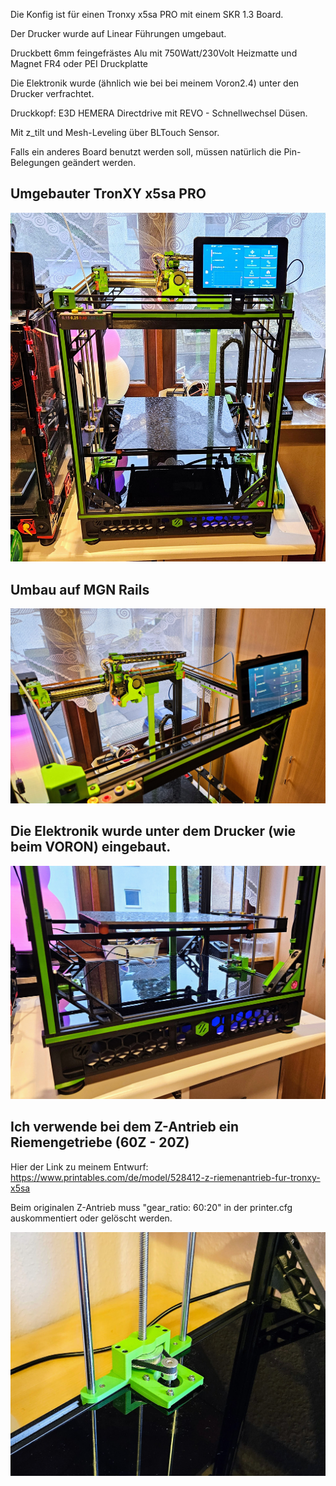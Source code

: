 Die Konfig ist für einen Tronxy x5sa PRO mit einem SKR 1.3 Board.

Der Drucker wurde auf Linear Führungen umgebaut.

Druckbett 6mm feingefrästes Alu mit 750Watt/230Volt Heizmatte und Magnet FR4 oder PEI Druckplatte

Die Elektronik wurde (ähnlich wie bei bei meinem Voron2.4) unter den Drucker verfrachtet.

Druckkopf: E3D HEMERA Directdrive mit REVO - Schnellwechsel Düsen.

Mit z_tilt und Mesh-Leveling über BLTouch Sensor.

Falls ein anderes Board benutzt werden soll, müssen natürlich die Pin-Belegungen geändert werden.



## Umgebauter TronXY x5sa PRO
![](Bilder/tronxy.jpg)

## Umbau auf MGN Rails
![](Bilder/tronxy2.jpg)

## Die Elektronik wurde unter dem Drucker (wie beim VORON) eingebaut. 
![](Bilder/tronxy3.jpg)

## Ich verwende bei dem Z-Antrieb ein Riemengetriebe (60Z - 20Z)
Hier der Link zu meinem Entwurf:
https://www.printables.com/de/model/528412-z-riemenantrieb-fur-tronxy-x5sa

Beim originalen Z-Antrieb muss "gear_ratio: 60:20" in der printer.cfg auskommentiert oder gelöscht werden.


![](Bilder/tronxy4.jpg)
